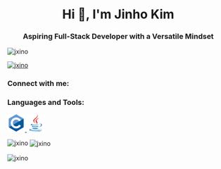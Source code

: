 <h1 align="center">Hi 👋, I'm Jinho Kim</h1>
<h3 align="center">Aspiring Full-Stack Developer with a Versatile Mindset</h3>

<p align="left"> <img src="https://komarev.com/ghpvc/?username=jxino&label=Profile%20views&color=0e75b6&style=flat" alt="jxino" /> </p>

<p align="left"> <a href="https://github.com/ryo-ma/github-profile-trophy"><img src="https://github-profile-trophy.vercel.app/?username=jxino" alt="jxino" /></a> </p>

<h3 align="left">Connect with me:</h3>
<p align="left">
</p>

<h3 align="left">Languages and Tools:</h3>
<p align="left"> <a href="https://www.cprogramming.com/" target="_blank" rel="noreferrer"> <img src="https://raw.githubusercontent.com/devicons/devicon/master/icons/c/c-original.svg" alt="c" width="40" height="40"/> </a> <a href="https://www.java.com" target="_blank" rel="noreferrer"> <img src="https://raw.githubusercontent.com/devicons/devicon/master/icons/java/java-original.svg" alt="java" width="40" height="40"/> </a> </p>

<p><img align="left" src="https://github-readme-stats.vercel.app/api/top-langs?username=jxino&show_icons=true&locale=en&layout=compact" alt="jxino" /></p>

<p>&nbsp;<img align="center" src="https://github-readme-stats.vercel.app/api?username=jxino&show_icons=true&locale=en" alt="jxino" /></p>

<p><img align="center" src="https://github-readme-streak-stats.herokuapp.com/?user=jxino&" alt="jxino" /></p>
